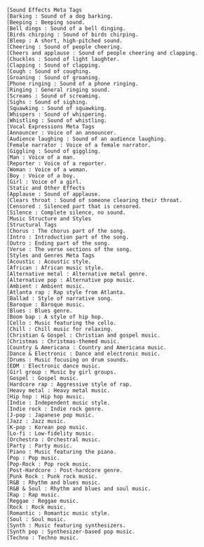         [Sound Effects Meta Tags
        [Barking : Sound of a dog barking.
        [Beeping : Beeping sound.
        [Bell dings : Sound of a bell dinging.
        [Birds chirping : Sound of birds chirping.
        [Bleep : A short, high-pitched sound.
        [Cheering : Sound of people cheering.
        [Cheers and applause : Sound of people cheering and clapping.
        [Chuckles : Sound of light laughter.
        [Clapping : Sound of clapping.
        [Cough : Sound of coughing.
        [Groaning : Sound of groaning.
        [Phone ringing : Sound of a phone ringing.
        [Ringing : General ringing sound.
        [Screams : Sound of screaming.
        [Sighs : Sound of sighing.
        [Squawking : Sound of squawking.
        [Whispers : Sound of whispering.
        [Whistling : Sound of whistling.
        [Vocal Expressions Meta Tags
        [Announcer : Voice of an announcer.
        [Audience laughing : Sound of an audience laughing.
        [Female narrator : Voice of a female narrator.
        [Giggling : Sound of giggling.
        [Man : Voice of a man.
        [Reporter : Voice of a reporter.
        [Woman : Voice of a woman.
        [Boy : Voice of a boy.
        [Girl : Voice of a girl.
        [Static and Other Effects
        [Applause : Sound of applause.
        [Clears throat : Sound of someone clearing their throat.
        [Censored : Silenced part that is censored.
        [Silence : Complete silence, no sound.
        [Music Structure and Styles
        [Structural Tags
        [Chorus : The chorus part of the song.
        [Intro : Introduction part of the song.
        [Outro : Ending part of the song.
        [Verse : The verse sections of the song.
        [Styles and Genres Meta Tags
        [Acoustic : Acoustic style.
        [African : African music style.
        [Alternative metal : Alternative metal genre.
        [Alternative pop : Alternative pop music.
        [Ambient : Ambient music.
        [Atlanta rap : Rap style from Atlanta.
        [Ballad : Style of narrative song.
        [Baroque : Baroque music.
        [Blues : Blues genre.
        [Boom bap : A style of hip hop.
        [Cello : Music featuring the cello.
        [Chill : Chill music for relaxing.
        [Christian & Gospel : Christian and gospel music.
        [Christmas : Christmas-themed music.
        [Country & Americana : Country and Americana music.
        [Dance & Electronic : Dance and electronic music.
        [Drums : Music focusing on drum sounds.
        [EDM : Electronic dance music.
        [Girl group : Music by girl groups.
        [Gospel : Gospel music.
        [Hardcore rap : Aggressive style of rap.
        [Heavy metal : Heavy metal music.
        [Hip hop : Hip hop music.
        [Indie : Independent music style.
        [Indie rock : Indie rock genre.
        [J-pop : Japanese pop music.
        [Jazz : Jazz music.
        [K-pop : Korean pop music.
        [Lo-fi : Low-fidelity music.
        [Orchestra : Orchestral music.
        [Party : Party music.
        [Piano : Music featuring the piano.
        [Pop : Pop music.
        [Pop-Rock : Pop rock music.
        [Post-Hardcore : Post-hardcore genre.
        [Punk Rock : Punk rock music.
        [R&B : Rhythm and blues music.
        [R&B & Soul : Rhythm and blues and soul music.
        [Rap : Rap music.
        [Reggae : Reggae music.
        [Rock : Rock music.
        [Romantic : Romantic music style.
        [Soul : Soul music.
        [Synth : Music featuring synthesizers.
        [Synth pop : Synthesizer-based pop music.
        [Techno : Techno music.
